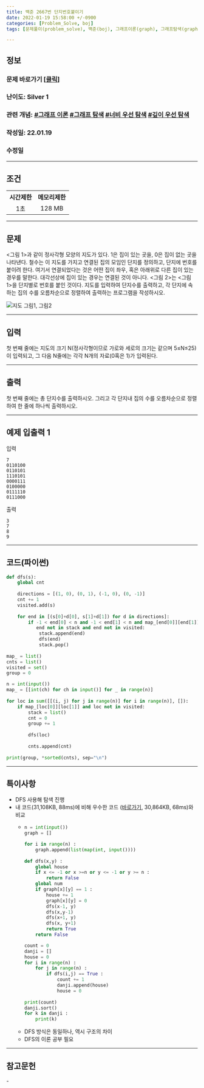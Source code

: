 ```yaml
---
title: 백준 2667번 단지번호붙이기
date: 2022-01-19 15:58:00 +/-0900
categories: [Problem_Solve, boj]
tags: [문제풀이(problem_solve), 백준(boj), 그래프이론(graph), 그래프탐색(graph_search), 깊이우선탐색(depth_first_search), 너비우선탐색(breadth_first_search)]

---
```

## 정보
### 문제 바로가기 [[클릭](https://www.acmicpc.net/problem/2178)]
### 난이도: Silver 1
### 관련 개념: [#그래프 이론](https://www.acmicpc.net/problemset?sort=ac_desc&algo=7) [#그래프 탐색](https://www.acmicpc.net/problemset?sort=ac_desc&algo=11) [#너비 우선 탐색](https://www.acmicpc.net/problemset?sort=ac_desc&algo=126) [#깊이 우선 탐색](https://www.acmicpc.net/problemset?sort=ac_desc&algo=127)
### 작성일: 22.01.19
### 수정일

---
## 조건
<table>
    <tr align="center">
        <th>시간제한</th>
        <th>메모리제한</th>
    </tr>
    <tr align="center">
        <td>1초</td>
        <td>128 MB</td>
    </tr>
</table>

---
## 문제
<그림 1>과 같이 정사각형 모양의 지도가 있다. 1은 집이 있는 곳을, 0은 집이 없는 곳을 나타낸다. 철수는 이 지도를 가지고 연결된 집의 모임인 단지를 정의하고, 단지에 번호를 붙이려 한다. 여기서 연결되었다는 것은 어떤 집이 좌우, 혹은 아래위로 다른 집이 있는 경우를 말한다. 대각선상에 집이 있는 경우는 연결된 것이 아니다. <그림 2>는 <그림 1>을 단지별로 번호를 붙인 것이다. 지도를 입력하여 단지수를 출력하고, 각 단지에 속하는 집의 수를 오름차순으로 정렬하여 출력하는 프로그램을 작성하시오.

![지도 그림1, 그림2](/assets/img/problem_solve/boj/2667번_problem.png)

---
## 입력
첫 번째 줄에는 지도의 크기 N(정사각형이므로 가로와 세로의 크기는 같으며 5≤N≤25)이 입력되고, 그 다음 N줄에는 각각 N개의 자료(0혹은 1)가 입력된다.

---
## 출력
첫 번째 줄에는 총 단지수를 출력하시오. 그리고 각 단지내 집의 수를 오름차순으로 정렬하여 한 줄에 하나씩 출력하시오.

---
## 예제 입출력 1
입력
```
7
0110100
0110101
1110101
0000111
0100000
0111110
0111000
```

출력
```
3
7
8
9
```

---
## 코드(파이썬)
```python
def dfs(s):
    global cnt 
    
    directions = [(1, 0), (0, 1), (-1, 0), (0, -1)]
    cnt += 1
    visited.add(s)
    
    for end in [(s[0]+d[0], s[1]+d[1]) for d in directions]:
        if -1 < end[0] < n and -1 < end[1] < n and map_[end[0]][end[1]] and\
           end not in stack and end not in visited:
            stack.append(end)
            dfs(end)
            stack.pop()
    
map_ = list()
cnts = list()
visited = set()
group = 0

n = int(input())
map_ = [[int(ch) for ch in input()] for _ in range(n)]
    
for loc in sum([[(i, j) for j in range(n)] for i in range(n)], []):
    if map_[loc[0]][loc[1]] and loc not in visited:
        stack = list()
        cnt = 0
        group += 1
        
        dfs(loc)
        
        cnts.append(cnt)
        
print(group, *sorted(cnts), sep="\n")

```

---
## 특이사항
- DFS 사용해 탐색 진행
- 내 코드(31,108KB, 88ms)에 비해 우수한 코드 ([바로가기](https://www.acmicpc.net/source/37795471), 30,864KB, 68ms)와 비교
  - ```python
    n = int(input())
    graph = []

    for i in range(n) :
        graph.append(list(map(int, input())))
        
    def dfs(x,y) :
        global house
        if x <= -1 or x >=n or y <= -1 or y >= n :
            return False
        global num
        if graph[x][y] == 1 :
            house += 1
            graph[x][y] = 0
            dfs(x-1, y)
            dfs(x,y-1)
            dfs(x+1, y)
            dfs(x, y+1)
            return True
        return False

    count = 0
    danji = []
    house = 0
    for i in range(n) :
        for j in range(n) :
            if dfs(i,j) == True :
                count += 1
                danji.append(house)
                house = 0
            
    print(count)
    danji.sort()
    for k in danji :
        print(k)

    ```
  - DFS 방식은 동일하나, 역시 구조의 차이
  - DFS의 이론 공부 필요

---
## 참고문헌
\-
